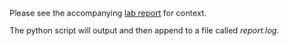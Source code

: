 Please see the accompanying [lab report](https://mae3301.github.io/3301-OS) for context.

The python script will output and then append to a file called *report.log.*
